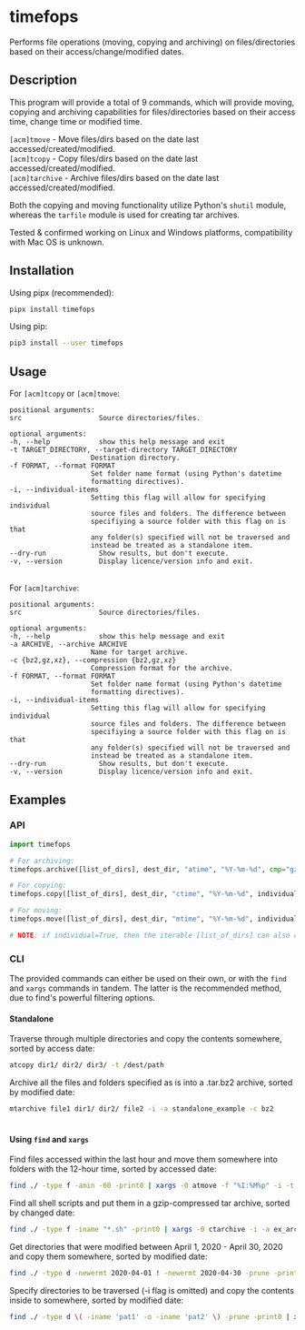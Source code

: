 # timefops
Performs file operations (moving, copying and archiving) on files/directories based on their access/change/modified dates.

## Description
This program will provide a total of 9 commands, which will provide moving, copying and archiving capabilities for files/directories based on their access time, change time or modified time.

`[acm]tmove` - Move files/dirs based on the date last accessed/created/modified.<br />
`[acm]tcopy` - Copy files/dirs based on the date last accessed/created/modified.<br />
`[acm]tarchive` - Archive files/dirs based on the date last accessed/created/modified.<br />

Both the copying and moving functionality utilize Python's `shutil` module, whereas the `tarfile` module is used for creating tar archives.

Tested & confirmed working on Linux and Windows platforms, compatibility with Mac OS is unknown.

## Installation
Using pipx (recommended):
```sh
pipx install timefops
```
Using pip:
```sh
pip3 install --user timefops
```
## Usage
For `[acm]tcopy` or `[acm]tmove`:
```
positional arguments:
src                   Source directories/files.

optional arguments:
-h, --help            show this help message and exit
-t TARGET_DIRECTORY, --target-directory TARGET_DIRECTORY
                    Destination directory.
-f FORMAT, --format FORMAT
                    Set folder name format (using Python's datetime
                    formatting directives).
-i, --individual-items
                    Setting this flag will allow for specifying individual
                    source files and folders. The difference between
                    specifiying a source folder with this flag on is that
                    any folder(s) specified will not be traversed and
                    instead be treated as a standalone item.
--dry-run             Show results, but don't execute.
-v, --version         Display licence/version info and exit.
```
<br /> For `[acm]tarchive`:
```
positional arguments:
src                   Source directories/files.

optional arguments:
-h, --help            show this help message and exit
-a ARCHIVE, --archive ARCHIVE
                    Name for target archive.
-c {bz2,gz,xz}, --compression {bz2,gz,xz}
                    Compression format for the archive.
-f FORMAT, --format FORMAT
                    Set folder name format (using Python's datetime
                    formatting directives).
-i, --individual-items
                    Setting this flag will allow for specifying individual
                    source files and folders. The difference between
                    specifiying a source folder with this flag on is that
                    any folder(s) specified will not be traversed and
                    instead be treated as a standalone item.
--dry-run             Show results, but don't execute.
-v, --version         Display licence/version info and exit.
```
## Examples

### API
```python
import timefops

# For archiving:
timefops.archive([list_of_dirs], dest_dir, "atime", "%Y-%m-%d", cmp="gz", individual=False, dry_run=False)

# For copying:
timefops.copy([list_of_dirs], dest_dir, "ctime", "%Y-%m-%d", individual=False, dry_run=False)

# For moving:
timefops.move([list_of_dirs], dest_dir, "mtime", "%Y-%m-%d", individual=False, dry_run=False)

# NOTE: if individual=True, then the iterable [list_of_dirs] can also contain paths to files.
```
### CLI
The provided commands can either be used on their own, or with the `find` and `xargs` commands in tandem. The latter is the recommended method, due to find's powerful filtering options.<br />

#### Standalone
Traverse through multiple directories and copy the contents somewhere, sorted by access date:
```sh
atcopy dir1/ dir2/ dir3/ -t /dest/path
```
Archive all the files and folders specified as is into a .tar.bz2 archive, sorted by modified date:
```sh
mtarchive file1 dir1/ dir2/ file2 -i -a standalone_example -c bz2
```
#### <br />Using `find` and `xargs` 
Find files accessed within the last hour and move them somewhere into folders with the 12-hour time, sorted by accessed date:
```sh
find ./ -type f -amin -60 -print0 | xargs -0 atmove -f "%I:%M%p" -i -t /dest/path
```
Find all shell scripts and put them in a gzip-compressed tar archive, sorted by changed date:
```sh
find ./ -type f -iname "*.sh" -print0 | xargs -0 ctarchive -i -a ex_archive -c gz
```
Get directories that were modified between April 1, 2020 - April 30, 2020 and copy them somewhere, sorted by modified date:
```sh
find ./ -type d -newermt 2020-04-01 ! -newermt 2020-04-30 -prune -print0 | xargs -0 mtcopy -i -t /dest/path
```
Specify directories to be traversed (-i flag is omitted) and copy the contents inside to somewhere, sorted by modified date:
```sh
find ./ -type d \( -iname 'pat1' -o -iname 'pat2' \) -prune -print0 | xargs -0 mtcopy -t /dest/path
```

